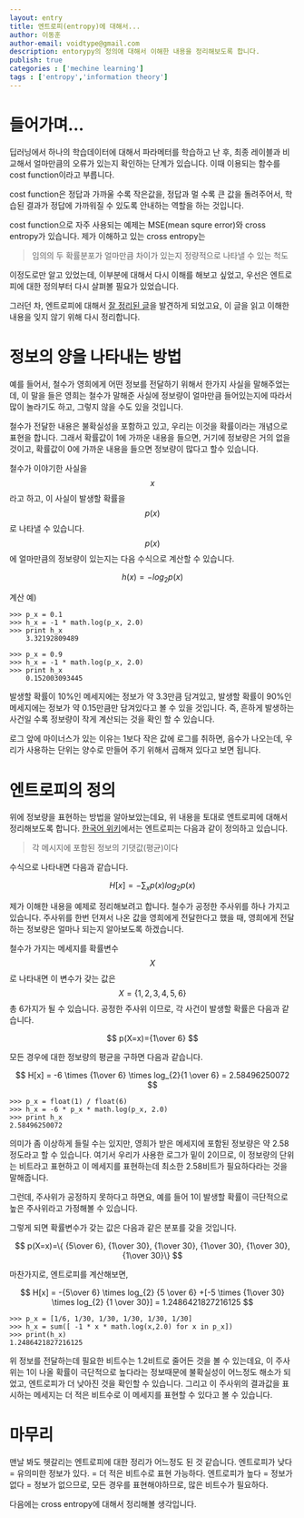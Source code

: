 ```yaml
---
layout: entry
title: 엔트로피(entropy)에 대해서...
author: 이동훈
author-email: voidtype@gmail.com
description: entorypy의 정의애 대해서 이해한 내용을 정리해보도록 합니다.
publish: true
categories : ['mechine learning']
tags : ['entropy','information theory']
---
```



# 들어가며...

딥러닝에서 하나의 학습데이터에 대해서 파라메터를 학습하고 난 후, 최종 레이블과 비교해서 얼마만큼의 오류가
있는지 확인하는 단계가 있습니다. 이때 이용되는 함수를 cost function이라고 부릅니다.

cost function은 정답과 가까울 수록 작은값을, 정답과 멀 수록 큰 값을 돌려주어서, 학습된 결과가 정답에 가까워질
수 있도록 안내하는 역할을 하는 것입니다.

cost function으로 자주 사용되는 예제는 MSE(mean squre error)와 cross entropy가 있습니다. 
제가 이해하고 있는 cross entropy는 

> 임의의 두 확률분포가 얼마만큼 차이가 있는지 정량적으로 나타낼 수 있는 척도

이정도로만 알고 있었는데, 이부분에 대해서 다시 이해를 해보고 싶었고, 우선은 엔트로피에 대한 정의부터 다시 
살펴볼 필요가 있었습니다.

그러던 차, 엔트로피에 대해서 [잘 정리된 글][0]을 발견하게 되었고요, 이 글을 읽고 이해한 내용을 잊지 않기 위해 다시
정리합니다. 

# 정보의 양을 나타내는 방법

예를 들어서, 철수가 영희에게 어떤 정보를 전달하기 위해서 한가지 사실을 말해주었는데, 이 말을 들은
영희는 철수가 말해준 사실에 정보량이 얼마만큼 들어있는지에 따라서 많이 놀라기도 하고, 그렇지 않을 수도 있을 것입니다.

철수가 전달한 내용은 불확실성을 포함하고 있고, 우리는 이것을 확률이라는 개념으로 표현을 합니다.
그래서 확률값이 1에 가까운 내용을 들으면, 거기에 정보량은 거의 없을 것이고, 확률값이 0에 가까운 내용을 들으면
정보량이 많다고 할수 있습니다.

철수가 이야기한 사실을 $$x$$라고 하고, 이 사실이 발생할 확률을 $$ p(x) $$로 나타낼 수 있습니다. $$ p(x) $$에 얼마만큼의 
정보량이 있는지는 다음 수식으로 계산할 수 있습니다.

$$ h(x) = -log_{2} p(x)$$

계산 예)
```
>>> p_x = 0.1
>>> h_x = -1 * math.log(p_x, 2.0)
>>> print h_x
    3.32192809489

>>> p_x = 0.9
>>> h_x = -1 * math.log(p_x, 2.0)
>>> print h_x
    0.152003093445
```

발생할 확률이 10%인 메세지에는 정보가 약 3.3만큼 담겨있고, 발생할 확률이 90%인 메세지에는 정보가 약 0.15만큼만 담겨있다고
볼 수 있을 것입니다. 즉, 흔하게 발생하는 사건일 수록 정보량이 작게 계산되는 것을 확인 할 수 있습니다.

로그 앞에 마이너스가 있는 이유는 1보다 작은 값에 로그를 취하면, 음수가 나오는데, 우리가 사용하는 단위는 양수로 만들어 주기
위해서 곱해져 있다고 보면 됩니다.

# 엔트로피의 정의

위에 정보량을 표현하는 방법을 알아보았는데요, 위 내용을 토대로 엔트로피에 대해서 정리해보도록 합니다.
[한국어 위키][1]에서는 엔트로피는 다음과 같이 정의하고 있습니다.

> 각 메시지에 포함된 정보의 기댓값(평균)이다

수식으로 나타내면 다음과 같습니다.

$$ H[x] = -\sum_{x} p(x)log_{2} p(x)  $$

제가 이해한 내용을 예제로 정리해보려고 합니다.
철수가 공정한 주사위를 하나 가지고 있습니다. 주사위를 한번 던져서 나온 값을 영희에게 전달한다고 했을 때, 영희에게 전달하는
정보량은 얼마나 되는지 알아보도록 하겠습니다.

철수가 가지는 메세지를 확률변수 $$ X $$ 로 나타내면 이 변수가 갖는 값은 $$ X = \{1,2,3,4,5,6\} $$ 총 6가지가 될 수 있습니다.
공정한 주사위 이므로, 각 사건이 발생할 확률은 다음과 같습니다. 

$$ p(X=x)={1\over 6} $$

모든 경우에 대한 정보량의 평균을 구하면 다음과 같습니다. 

$$ H[x] = -6 \times {1\over 6} \times log_{2}{1 \over 6} = 2.58496250072 $$  

```
>>> p_x = float(1) / float(6)
>>> h_x = -6 * p_x * math.log(p_x, 2.0)
>>> print h_x
2.58496250072
```

의미가 좀 이상하게 들릴 수는 있지만, 영희가 받은 메세지에 포함된 정보량은 약 2.58정도라고 할 수 있습니다.
여기서 우리가 사용한 로그가 밑이 2이므로, 이 정보량의 단위는 비트라고 표현하고 이 메세지를 표현하는데
최소한 2.58비트가 필요하다라는 것을 말해줍니다.

그런데, 주사위가 공정하지 못하다고 하면요, 예를 들어 1이 발생할 확률이 극단적으로 높은 주사위라고 가정해볼 수 있습니다.

그렇게 되면 확률변수가 갖는 값은 다음과 같은 분포를 갖을 것입니다.

$$ p(X=x)=\{ {5\over 6}, {1\over 30}, {1\over 30}, {1\over 30}, {1\over 30}, {1\over 30}\} $$

마찬가지로, 엔트로피를 계산해보면,

$$ 
H[x] = -{5\over 6} \times log_{2} {5 \over 6}    
       +[-5 \times {1\over 30} \times log_{2} {1 \over 30}] = 1.2486421827216125
$$

```
>>> p_x = [1/6, 1/30, 1/30, 1/30, 1/30, 1/30]
>>> h_x = sum([ -1 * x * math.log(x,2.0) for x in p_x])
>>> print(h_x)
1.2486421827216125
```

위 정보를 전달하는데 필요한 비트수는 1.2비트로 줄어든 것을 볼 수 있는데요, 
이 주사위는 1이 나올 확률이 극단적으로 높다라는 정보때문에 불확실성이 어느정도 해소가 되었고,
엔트로피가 더 낮아진 것을 확인할 수 있습니다. 그리고 이 주사위의 결과값을 표시하는 메세지는
더 적은 비트수로 이 메세지를 표현할 수 있다고 볼 수 있습니다.


# 마무리

맨날 봐도 헷갈리는 엔트로피에 대한 정리가 어느정도 된 것 같습니다.
엔트로피가 낮다 = 유의미한 정보가 있다. = 더 적은 비트수로 표현 가능하다.
엔트로피가 높다 = 정보가 없다 = 정보가 없으므로, 모든 경우를 표현해야하므로, 많은 비트수가 필요하다.


다음에는 cross entropy에 대해서 정리해볼 생각입니다.



[0]: http://norman3.github.io/prml/docs/chapter01/6
[1]: https://ko.wikipedia.org/wiki/%EC%A0%95%EB%B3%B4_%EC%97%94%ED%8A%B8%EB%A1%9C%ED%94%BC
